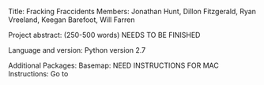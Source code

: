 ﻿Title: Fracking Fraccidents
Members: Jonathan Hunt, Dillon Fitzgerald, Ryan Vreeland, Keegan Barefoot, Will Farren

Project abstract: (250-500 words) NEEDS TO BE FINISHED

Language and version: Python version 2.7

Additional Packages:
	Basemap: NEED INSTRUCTIONS FOR MAC
		Instructions: Go to 